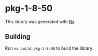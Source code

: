 # pkg-1-8-50

This library was generated with [Nx](https://nx.dev).

## Building

Run `nx build pkg-1-8-50` to build the library.
